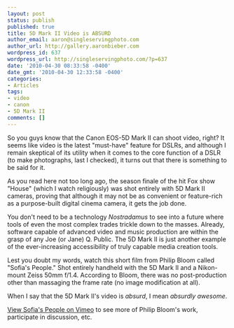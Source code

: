 ```yaml
---
layout: post
status: publish
published: true
title: 5D Mark II Video is ABSURD
author_email: aaron@singleservingphoto.com
author_url: http://gallery.aaronbieber.com
wordpress_id: 637
wordpress_url: http://singleservingphoto.com/?p=637
date: '2010-04-30 08:33:58 -0400'
date_gmt: '2010-04-30 12:33:58 -0400'
categories:
- Articles
tags:
- video
- canon
- 5D Mark II
comments: []
---
```

So you guys know that the Canon EOS-5D Mark II can shoot video, right?
It seems like video is the latest "must-have" feature for DSLRs, and
although I remain skeptical of its utility when it comes to the core
function of a DSLR (to make photographs, last I checked), it turns out
that there is something to be said for it.

As you read here not too long ago, the season finale of the hit Fox show
"House" (which I watch religiously) was shot entirely with 5D Mark II
cameras, proving that although it may not be as convenient or
feature-rich as a purpose-built digital cinema camera, it gets the job
done.

You don't need to be a technology _Nostradamus_ to see into a future
where tools of even the most complex trades trickle down to the masses.
Already, software capable of advanced video and music production are
within the grasp of any Joe (or Jane) Q. Public. The 5D Mark II is just
another example of the ever-increasing accessibility of truly capable
media creation tools.

Lest you doubt my words, watch this short film from Philip Bloom called
"Sofia's People." Shot entirely handheld with the 5D Mark II and a
Nikon-mount Zeiss 50mm f/1.4. According to Bloom, there was no
post-production other than massaging the frame rate (no image
modification at all).

When I say that the 5D Mark II's video is _absurd_, I mean _absurdly
awesome_.

[View Sofia's People on Vimeo](http://vimeo.com/4704533) to see more of
Philip Bloom's work, participate in discussion, etc.
